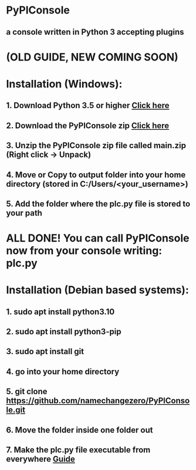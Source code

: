 ﻿# PyPlConsole  
## a console written in Python 3 accepting plugins  
  
# (OLD GUIDE, NEW COMING SOON)
# Installation (Windows):
## 1. Download Python 3.5 or higher [Click here](https://python.org)
## 2. Download the PyPlConsole zip [Click here](https://github.com/namechangezero/PyPlConsole/archive/refs/heads/main.zip)
## 3. Unzip the PyPlConsole zip file called main.zip (Right click -> Unpack)
## 4. Move or Copy to output folder into your home directory (stored in C:/Users/<your_username>)
## 5. Add the folder where the plc.py file is stored to your path
# ALL DONE! You can call PyPlConsole now from your console writing: plc.py

# Installation (Debian based systems):
## 1. sudo apt install python3.10
## 2. sudo apt install python3-pip
## 3. sudo apt install git
## 4. go into your home directory
## 5. git clone https://github.com/namechangezero/PyPlConsole.git
## 6. Move the folder inside one folder out
## 7. Make the plc.py file executable from everywhere [Guide](https://openbookproject.net/thinkcs/python/english3e/app_c.html)
